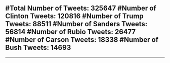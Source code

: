 #Total Number of Tweets: 325647 
#Number of Clinton Tweets: 120816
#Number of Trump Tweets: 88511
#Number of Sanders Tweets: 56814
#Number of Rubio Tweets: 26477
#Number of Carson Tweets: 18338
#Number of Bush Tweets: 14693
---
---

